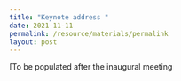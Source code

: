 ```yaml
---
title: "Keynote address "
date: 2021-11-11
permalink: /resource/materials/permalink
layout: post
---
```


[To be populated after the inaugural meeting